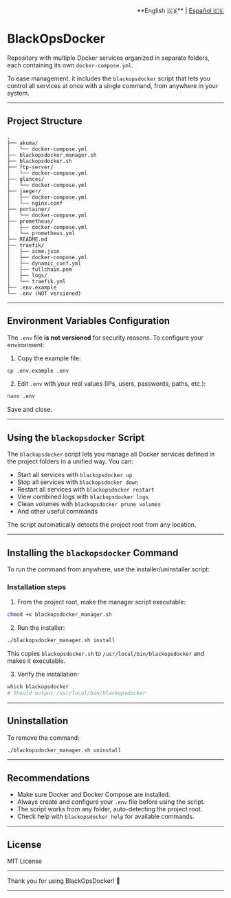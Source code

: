 <p align="right">
  **English 🇬🇧** | <a href="README.es.md">Español 🇪🇸</a>
</p>

# BlackOpsDocker

Repository with multiple Docker services organized in separate folders, each containing its own `docker-compose.yml`.

To ease management, it includes the `blackopsdocker` script that lets you control all services at once with a single command, from anywhere in your system.

---

## Project Structure

```
.
├── akuma/
│   └── docker-compose.yml
├── blackopsdocker_manager.sh
├── blackopsdocker.sh
├── ftp-server/
│   └── docker-compose.yml
├── glances/
│   └── docker-compose.yml
├── jaeger/
│   ├── docker-compose.yml
│   └── nginx.conf
├── portainer/
│   └── docker-compose.yml
├── prometheus/
│   ├── docker-compose.yml
│   └── prometheus.yml
├── README.md
├── traefik/
│   ├── acme.json
│   ├── docker-compose.yml
│   ├── dynamic_conf.yml
│   ├── fullchain.pem
│   ├── logs/
│   └── traefik.yml
├── .env.example
└── .env (NOT versioned)
```

---

## Environment Variables Configuration

The `.env` file **is not versioned** for security reasons. To configure your environment:

1. Copy the example file:

```bash
cp .env.example .env
```

2. Edit `.env` with your real values (IPs, users, passwords, paths, etc.):

```bash
nano .env
```

Save and close.

---

## Using the `blackopsdocker` Script

The `blackopsdocker` script lets you manage all Docker services defined in the project folders in a unified way. You can:

* Start all services with `blackopsdocker up`
* Stop all services with `blackopsdocker down`
* Restart all services with `blackopsdocker restart`
* View combined logs with `blackopsdocker logs`
* Clean volumes with `blackopsdocker prune volumes`
* And other useful commands

The script automatically detects the project root from any location.

---

## Installing the `blackopsdocker` Command

To run the command from anywhere, use the installer/uninstaller script:

### Installation steps

1. From the project root, make the manager script executable:

```bash
chmod +x blackopsdocker_manager.sh
```

2. Run the installer:

```bash
./blackopsdocker_manager.sh install
```

This copies `blackopsdocker.sh` to `/usr/local/bin/blackopsdocker` and makes it executable.

3. Verify the installation:

```bash
which blackopsdocker
# Should output /usr/local/bin/blackopsdocker
```

---

## Uninstallation

To remove the command:

```bash
./blackopsdocker_manager.sh uninstall
```

---

## Recommendations

* Make sure Docker and Docker Compose are installed.
* Always create and configure your `.env` file before using the script.
* The script works from any folder, auto-detecting the project root.
* Check help with `blackopsdocker help` for available commands.

---

## License

MIT License

---

Thank you for using BlackOpsDocker! 🚀

---
